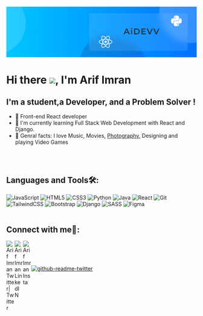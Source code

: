 ![cover pic](https://github.com/arifimran5/arifimran5/blob/master/githubProfile2.png)
# Hi there <img src="https://media.giphy.com/media/hvRJCLFzcasrR4ia7z/giphy.gif" width="30px">, I'm Arif Imran 

## I'm a student,a Developer, and a Problem Solver !

- 🍟 Front-end React developer
- 🌳 I'm currently learning Full Stack Web Development with React and Django.
- 🍗 Genral facts: I love Music, Movies, [Photography](https://www.instagram.com/roamrom_/), Designing and playing Video Games
<br/>


<br />

## Languages and Tools🛠:
<div>
<img alt="JavaScript" src="https://img.shields.io/badge/javascript%20-%23323330.svg?&style=for-the-badge&logo=javascript&logoColor=%23F7DF1E"/>
<img alt="HTML5" src="https://img.shields.io/badge/html5%20-%23E34F26.svg?&style=for-the-badge&logo=html5&logoColor=white"/>
  <img alt="CSS3" src="https://img.shields.io/badge/css3%20-%231572B6.svg?&style=for-the-badge&logo=css3&logoColor=white"/>
  <img alt="Python" src="https://img.shields.io/badge/python%20-%2314354C.svg?&style=for-the-badge&logo=python&logoColor=white"/>
  <img alt="Java" src="https://img.shields.io/badge/java-%23ED8B00.svg?&style=for-the-badge&logo=java&logoColor=white"/>
  <img alt="React" src="https://img.shields.io/badge/react%20-%2320232a.svg?&style=for-the-badge&logo=react&logoColor=%2361DAFB"/>
  <img alt="Git" src="https://img.shields.io/badge/git%20-%23F05033.svg?&style=for-the-badge&logo=git&logoColor=white"/>
  <img alt="TailwindCSS" src="https://img.shields.io/badge/tailwindcss%20-%2338B2AC.svg?&style=for-the-badge&logo=tailwind-css&logoColor=white"/>
  <img alt="Bootstrap" src="https://img.shields.io/badge/bootstrap%20-%23563D7C.svg?&style=for-the-badge&logo=bootstrap&logoColor=white"/>
  <img alt="Django" src="https://img.shields.io/badge/django%20-%23092E20.svg?&style=for-the-badge&logo=django&logoColor=white"/>
  <img alt="SASS" src="https://img.shields.io/badge/SASS%20-hotpink.svg?&style=for-the-badge&logo=SASS&logoColor=white"/>
  <img alt="Figma" src="https://img.shields.io/badge/figma%20-%23F24E1E.svg?&style=for-the-badge&logo=figma&logoColor=white"/>
  
  
</div>
<br />


## Connect with me📲:

<a href="https://twitter.com/aidevv_in">
  <img align="left" alt="Arif Imran Twitter| Twitter" width="22px" src="https://raw.githubusercontent.com/peterthehan/peterthehan/master/assets/twitter.svg" />
</a>
<a href="https://www.linkedin.com/in/arifimran5/">
  <img align="left" alt="Arif Imran LinkedIN" width="22px" src="https://raw.githubusercontent.com/peterthehan/peterthehan/master/assets/linkedin.svg" />
</a>
<a href="https://www.instagram.com/roamrom_/">
  <img align="left" alt="Arif Imran Insta" width="22px" src="http://assets.stickpng.com/images/580b57fcd9996e24bc43c521.png" />
</a>

<br/>
<br/>
<br/>


[![github-readme-twitter](https://github-readme-twitter.gazf.vercel.app/api?id=aidevv_in&show_border=off&show_retweet=off&layout=wide)](https://github.com/gazf/github-readme-twitter)


<br />
